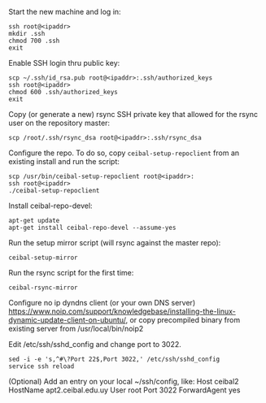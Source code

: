 Start the new machine and log in:

    ssh root@<ipaddr>
    mkdir .ssh
    chmod 700 .ssh
    exit

Enable SSH login thru public key:

    scp ~/.ssh/id_rsa.pub root@<ipaddr>:.ssh/authorized_keys
    ssh root@<ipaddr>
    chmod 600 .ssh/authorized_keys
    exit

Copy (or generate a new) rsync SSH private key that allowed for the rsync user on the repository master:

    scp /root/.ssh/rsync_dsa root@<ipaddr>:.ssh/rsync_dsa

Configure the repo. To do so, copy `ceibal-setup-repoclient` from an existing install and run the script:

    scp /usr/bin/ceibal-setup-repoclient root@<ipaddr>:
    ssh root@<ipaddr>
    ./ceibal-setup-repoclient

Install ceibal-repo-devel:

    apt-get update
    apt-get install ceibal-repo-devel --assume-yes
    
Run the setup mirror script (will rsync against the master repo):

    ceibal-setup-mirror

Run the rsync script for the first time:

    ceibal-rsync-mirror

Configure no ip dyndns client (or your own DNS server) https://www.noip.com/support/knowledgebase/installing-the-linux-dynamic-update-client-on-ubuntu/, or copy precompiled binary from existing server from /usr/local/bin/noip2

Edit /etc/ssh/sshd_config and change port to 3022.

    sed -i -e 's,^#\?Port 22$,Port 3022,' /etc/ssh/sshd_config
    service ssh reload

(Optional) Add an entry on your local ~/ssh/config, like:
    Host ceibal2
        HostName apt2.ceibal.edu.uy
        User root
        Port 3022
        ForwardAgent yes
